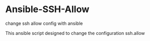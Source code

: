 # Ansible-SSH-Allow
change ssh allow config with ansible


This ansible script designed to change the configuration ssh.allow
